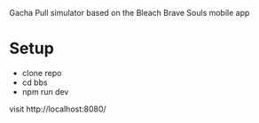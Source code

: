 Gacha Pull simulator based on the Bleach Brave Souls mobile app

# Setup

- clone repo
- cd bbs
- npm run dev

visit http://localhost:8080/
